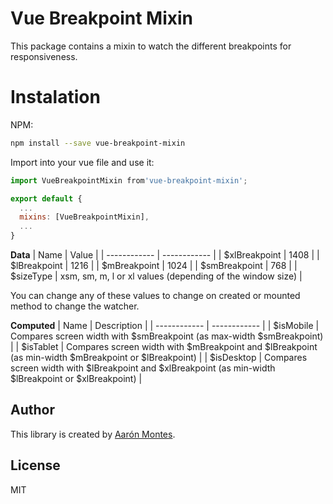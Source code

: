 # Vue Breakpoint Mixin
This package contains a mixin to watch the different breakpoints for responsiveness.

# Instalation

NPM:  
```bash
npm install --save vue-breakpoint-mixin
```
Import into your vue file and use it:

```javascript
import VueBreakpointMixin from'vue-breakpoint-mixin';

export default {
  ...
  mixins: [VueBreakpointMixin],
  ...
}

```

**Data**
|  Name | Value   |
| ------------ | ------------ |
| $xlBreakpoint | 1408 |
| $lBreakpoint | 1216 |
| $mBreakpoint | 1024 |
| $smBreakpoint | 768 |
| $sizeType | xsm, sm, m, l or xl values (depending of the window size) |

You can change any of these values to change on created or mounted method to change the watcher.

**Computed**
|  Name | Description   |
| ------------ | ------------ |
| $isMobile | Compares screen width with $smBreakpoint (as max-width $smBreakpoint) |
| $isTablet | Compares screen width with $mBreakpoint and $lBreakpoint (as min-width $mBreakpoint or $lBreakpoint)  |
| $isDesktop | Compares screen width with $lBreakpoint  and $xlBreakpoint (as min-width $lBreakpoint  or $xlBreakpoint)  |

## Author
This library is created by [Aarón Montes](https://github.com/ajomuch92 "Aarón Montes"). 

## License
MIT
